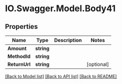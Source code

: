 # IO.Swagger.Model.Body41
## Properties

Name | Type | Description | Notes
------------ | ------------- | ------------- | -------------
**Amount** | **string** |  | 
**MethodId** | **string** |  | 
**ReturnUrl** | **string** |  | [optional] 

[[Back to Model list]](../README.md#documentation-for-models) [[Back to API list]](../README.md#documentation-for-api-endpoints) [[Back to README]](../README.md)

